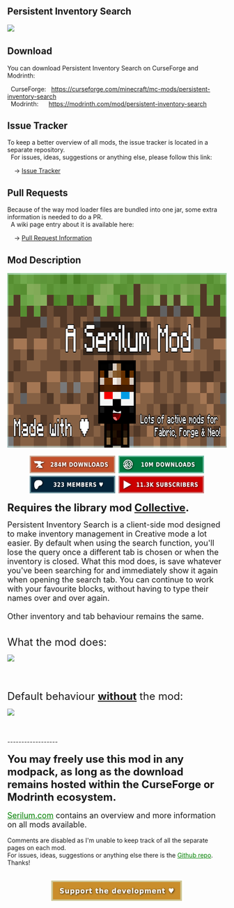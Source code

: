 <h2>Persistent Inventory Search</h2>
<p><a href="https://github.com/Serilum/Persistent-Inventory-Search"><img src="https://serilum.com/assets/data/logo/persistent-inventory-search.png"></a></p><h2>Download</h2>
<p>You can download Persistent Inventory Search on CurseForge and Modrinth:</p><p>&nbsp;&nbsp;CurseForge: &nbsp;&nbsp;<a href="https://curseforge.com/minecraft/mc-mods/persistent-inventory-search">https://curseforge.com/minecraft/mc-mods/persistent-inventory-search</a><br>&nbsp;&nbsp;Modrinth: &nbsp;&nbsp;&nbsp;&nbsp;&nbsp;<a href="https://modrinth.com/mod/persistent-inventory-search">https://modrinth.com/mod/persistent-inventory-search</a></p>
<h2>Issue Tracker</h2>
<p>To keep a better overview of all mods, the issue tracker is located in a separate repository.<br>&nbsp;&nbsp;For issues, ideas, suggestions or anything else, please follow this link:</p>
<p>&nbsp;&nbsp;&nbsp;&nbsp;-> <a href="https://serilum.com/url/issue-tracker">Issue Tracker</a></p>
<h2>Pull Requests</h2>
<p>Because of the way mod loader files are bundled into one jar, some extra information is needed to do a PR.<br>&nbsp;&nbsp;A wiki page entry about it is available here:</p>
<p>&nbsp;&nbsp;&nbsp;&nbsp;-> <a href="https://serilum.com/url/pull-requests">Pull Request Information</a></p>
<h2>Mod Description</h2>
<p style="text-align:center"><a href="https://serilum.com/" rel="nofollow"><img src="https://github.com/Serilum/.cdn/raw/main/description/header/header.png" alt="" width="838" height="400"></a></p>
<p style="text-align:center"><a href="https://curseforge.com/members/serilum/projects" rel="nofollow"><img src="https://raw.githubusercontent.com/Serilum/.data-workflow/main/badges/svg/curseforge.svg" width="200"></a> <a href="https://modrinth.com/user/Serilum" rel="nofollow"><img src="https://raw.githubusercontent.com/Serilum/.data-workflow/main/badges/svg/modrinth.svg" width="200"></a> <a href="https://patreon.com/serilum" rel="nofollow"><img src="https://raw.githubusercontent.com/Serilum/.data-workflow/main/badges/svg/patreon.svg" width="200"></a> <a href="https://youtube.com/@serilum" rel="nofollow"><img src="https://raw.githubusercontent.com/Serilum/.data-workflow/main/badges/svg/youtube.svg" width="200"></a></p>
<p><strong><span style="font-size:24px">Requires the library mod&nbsp;<a style="font-size:24px" href="https://curseforge.com/minecraft/mc-mods/collective" rel="nofollow">Collective</a>.<br></span></strong></p>
<p><span style="font-size:18px">Persistent Inventory Search is a client-side mod designed to make inventory management in Creative mode a lot easier. By default when using the search function, you'll lose the query once a different tab is chosen or when the inventory is closed. What this mod does, is save whatever you've been searching for and immediately show it again when opening the search tab. You can continue to work with your favourite blocks, without having to type their names over and over again.<br><br>Other inventory and tab behaviour remains the same.<br></span><strong><br><br></strong><span style="font-size:24px">What the mod does:</span><strong><br></strong></p>
<div class="spoiler">
<p><picture><img src="https://github.com/Serilum/.cdn/raw/main/projects/persistent-inventory-search/a.gif"></picture></p>
</div>
<p>&nbsp;</p>
<p><strong><br></strong><span style="font-size:24px">Default behaviour <span style="font-size:24px;text-decoration:underline"><strong>without</strong></span> the mod:</span><strong><br></strong></p>
<div class="spoiler">
<p><picture><img src="https://github.com/Serilum/.cdn/raw/main/projects/persistent-inventory-search/b.gif"></picture></p>
</div>
<p><br><br>------------------<br><br><span style="font-size:24px"><strong>You may freely use this mod in any modpack, as long as the download remains hosted within the CurseForge or Modrinth ecosystem.</strong></span><br><br><span style="font-size:18px"><a style="font-size:18px;color:#008000" href="https://serilum.com/" rel="nofollow">Serilum.com</a> contains an overview and more information on all mods available.</span><br><br><span style="font-size:14px">Comments are disabled as I'm unable to keep track of all the separate pages on each mod.</span><span style="font-size:14px"><br>For issues, ideas, suggestions or anything else there is the&nbsp;<a style="font-size:14px;color:#008000" href="https://github.com/Serilum/.issue-tracker" rel="nofollow">Github repo</a>. Thanks!</span><span style="font-size:6px"><br><br></span></p>
<p style="text-align:center"><a href="https://serilum.com/donate" rel="nofollow"><img src="https://github.com/Serilum/.cdn/raw/main/description/projects/support.svg" alt="" width="306" height="50"></a></p>